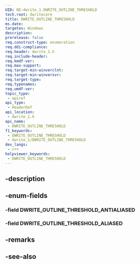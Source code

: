 ```yaml
---
UID: NE:dwrite_1.DWRITE_OUTLINE_THRESHOLD
tech.root: dwritecore
title: DWRITE_OUTLINE_THRESHOLD
ms.date: 
targetos: Windows
description: 
prerelease: false
req.construct-type: enumeration
req.ddi-compliance: 
req.header: dwrite_1.h
req.include-header: 
req.kmdf-ver: 
req.max-support: 
req.target-min-winverclnt: 
req.target-min-winversvr: 
req.target-type: 
req.typenames: 
req.umdf-ver: 
topic_type:
 - apiref
api_type:
 - HeaderDef
api_location:
 - dwrite_1.h
api_name:
 - DWRITE_OUTLINE_THRESHOLD
f1_keywords:
 - DWRITE_OUTLINE_THRESHOLD
 - dwrite_1/DWRITE_OUTLINE_THRESHOLD
dev_langs:
 - c++
helpviewer_keywords:
 - DWRITE_OUTLINE_THRESHOLD
---
```


## -description

## -enum-fields

### -field DWRITE_OUTLINE_THRESHOLD_ANTIALIASED

### -field DWRITE_OUTLINE_THRESHOLD_ALIASED

## -remarks

## -see-also

